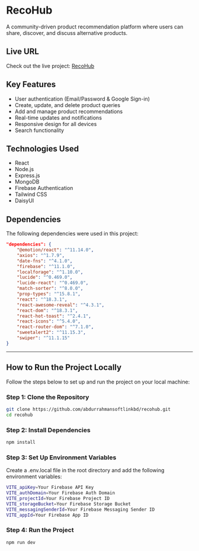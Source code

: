 # RecoHub

A community-driven product recommendation platform where users can share, discover, and discuss alternative products.

## Live URL

Check out the live project: [RecoHub](https://b10-a11-product-recommendation.web.app)

## Key Features

- User authentication (Email/Password & Google Sign-in)
- Create, update, and delete product queries
- Add and manage product recommendations
- Real-time updates and notifications
- Responsive design for all devices
- Search functionality

## Technologies Used

- React
- Node.js
- Express.js
- MongoDB
- Firebase Authentication
- Tailwind CSS
- DaisyUI

## Dependencies

The following dependencies were used in this project:

```json
"dependencies": {
    "@emotion/react": "^11.14.0",
    "axios": "^1.7.9",
    "date-fns": "^4.1.0",
    "firebase": "^11.1.0",
    "localforage": "^1.10.0",
    "lucide": "^0.469.0",
    "lucide-react": "^0.469.0",
    "match-sorter": "^8.0.0",
    "prop-types": "^15.8.1",
    "react": "^18.3.1",
    "react-awesome-reveal": "^4.3.1",
    "react-dom": "^18.3.1",
    "react-hot-toast": "^2.4.1",
    "react-icons": "^5.4.0",
    "react-router-dom": "^7.1.0",
    "sweetalert2": "^11.15.3",
    "swiper": "^11.1.15"
}
```

---

## How to Run the Project Locally

Follow the steps below to set up and run the project on your local machine:

### Step 1: Clone the Repository

```bash
git clone https://github.com/abdurrahmansoftlinkbd/recohub.git
cd recohub
```

### Step 2: Install Dependencies

```bash
npm install
```

### Step 3: Set Up Environment Variables

Create a .env.local file in the root directory and add the following environment variables:

```bash
VITE_apiKey=Your Firebase API Key
VITE_authDomain=Your Firebase Auth Domain
VITE_projectId=Your Firebase Project ID
VITE_storageBucket=Your Firebase Storage Bucket
VITE_messagingSenderId=Your Firebase Messaging Sender ID
VITE_appId=Your Firebase App ID
```

### Step 4: Run the Project

```bash
npm run dev
```
